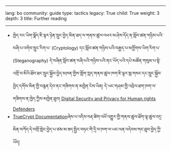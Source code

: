 

---

lang: bo
community: guide
type: tactics
legacy: True
child: True
weight: 3
depth: 3
title: Further reading

---

- ཁྱེད་རང་ཡིག་སྣོད་ཇི་ལྟར་ཉེན་སྲུང་བྱེད་མིན་ཐད་ལ་གནས་ཚུལ་འཕར་མ་ཤེས་དོད་ན་སློབ་ཚན་གཉིས་པའི་བཞི་པ་འགེབ་སྲུང་རིག་པ་ (Cryptology) དང་སློབ་ཚན་གཉིས་པའི་བརྒྱད་པ་མགྱོགས་ཡིག་རིག་པ་ (Steganography) དེ་བཞིན་སློབ་ཚན་བཞི་པའི་གཉིས་པའི་ནང་ཡོད་པའི་དཔེ་མཚོན་གསུམ་པ་སྟེ་འགྲོ་བ་མིའི་ཐོབ་ཐང་སྲུང་སྐྱོབ་བྱེད་མཁན་གྱིས་གློག་ཀླད་གནས་ཚུལ་ཁག་ཇི་ལྟར་སྦ་གསང་དང་སྲུང་སྐྱོབ་བྱེད་དགོས་མིན་གྱི་བརྙན་དེབ་ནང་གཟིགས་ན་མཁྱེན་ངེས་ཡིན། དེ་ཡང་གཤམ་གྱི་འབྲེལ་ཐག་ཁག་ལ་གཟིགས་ན་ཁྱེད་ཀྱིས་མཁྱེན་ཐུབ། [Digital Security and Privacy for Human rights Defenders](http://www.frontlinedefenders.org/esecman) 
- [TrueCrypt Documentation](http://www.truecrypt.org/docs/)ཞེས་པ་འདིས་བརྡ་ཚིག་འཕོ་འགྱུར་གྱི་གནས་ཚུལ་ཐོག་ལྟ་ཚུལ་འདྲ་མིན་བཀོད་དེ་བགྲོ་གླེང་བྱེད་པ་ཙམ་མ་ཟད་སྤྱིར་བཏང་གི་དྲི་བ་ཁག་ལ་ཡང་ལན་འདེབས་གང་ཐུབ་བྱེད་ཀྱི་ཡོད།


